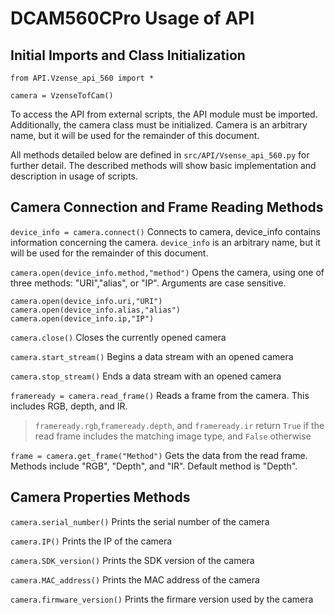 # DCAM560CPro Usage of API

## Initial Imports and Class Initialization
```
from API.Vzense_api_560 import *

camera = VzenseTofCam()
```

To access the API from external scripts, the API module must be imported. Additionally, the camera class must be initialized. Camera is an arbitrary name, but it will be used for the remainder of this document.

All methods detailed below are defined in `src/API/Vsense_api_560.py` for further detail. The described methods will show basic implementation and description in usage of scripts.

## Camera Connection and Frame Reading Methods

`device_info = camera.connect()` Connects to camera, device_info contains information concerning the camera. `device_info` is an arbitrary name, but it will be used for the remainder of this document.

`camera.open(device_info.method,"method")` Opens the camera, using one of three methods: "URI","alias", or "IP". Arguments are case sensitive.
```
camera.open(device_info.uri,"URI")
camera.open(device_info.alias,"alias")
camera.open(device_info.ip,"IP")
```
`camera.close()` Closes the currently opened camera

`camera.start_stream()` Begins a data stream with an opened camera

`camera.stop_stream()` Ends a data stream with an opened camera

`frameready = camera.read_frame()` Reads a frame from the camera. This includes RGB, depth, and IR.
>`frameready.rgb`,`frameready.depth`, and `frameready.ir` return `True` if the read frame includes the matching image type, and `False` otherwise

`frame = camera.get_frame("Method")` Gets the data from the read frame. Methods include "RGB", "Depth", and "IR". Default method is "Depth". 


## Camera Properties Methods

`camera.serial_number()` Prints the serial number of the camera

`camera.IP()` Prints the IP of the camera

`camera.SDK_version()` Prints the SDK version of the camera

`camera.MAC_address()` Prints the MAC address of the camera

`camera.firmware_version()` Prints the firmare version used by the camera